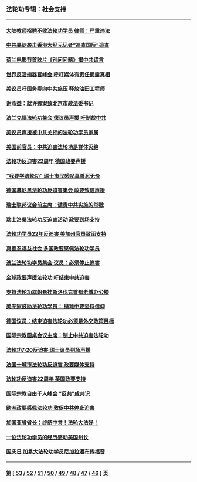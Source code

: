 ### 法轮功专辑：社会支持
---
#### [大陆教师招聘不收法轮功学员 律师：严重违法](../../pages/nf4386/n13365839.md?12020430) 
#### [中共暴徒袭击香港大纪元记者“追查国际”追查](../../pages/nf4386/n13343404.md?12020430) 
#### [荷兰电影节首映片《别问问题》揭中共谎言](../../pages/nf4386/n13321179.md?12020430) 
#### [世界反活摘器官峰会 呼吁媒体有责任揭露真相](../../pages/nf4386/n13264475.md?12020430) 
#### [美议员吁国务卿向中共施压 释放油田工程师](../../pages/nf4386/n13233845.md?12020430) 
#### [谢燕益：就许娜案致北京市政法委书记](../../pages/nf4386/n13182701.md?12020430) 
#### [法兰克福法轮功集会 德议员声援 吁制裁中共](../../pages/nf4386/n13175975.md?12020430) 
#### [美议员声援被中共关押的法轮功学员家属](../../pages/nf4386/n13158310.md?12020430) 
#### [美国前官员：中共迫害法轮功是群体灭绝](../../pages/nf4386/n13157750.md?12020430) 
#### [法轮功反迫害22周年 德国政要声援](../../pages/nf4386/n13143632.md?12020430) 
#### [“我要学法轮功” 瑞士市民感叹真善忍无价](../../pages/nf4386/n13129633.md?12020430) 
#### [德国慕尼黑法轮功反迫害集会 政要致信声援](../../pages/nf4386/n13129148.md?12020430) 
#### [瑞士联邦议会前主席：谴责中共实施的杀戮](../../pages/nf4386/n13127336.md?12020430) 
#### [瑞士洛桑法轮功反迫害活动 政要到场支持](../../pages/nf4386/n13119398.md?12020430) 
#### [法轮功学员22年反迫害 美加州官员致函支持](../../pages/nf4386/n13118879.md?12020430) 
#### [真善忍福益社会 多国政要感佩法轮功学员](../../pages/nf4386/n13116951.md?12020430) 
#### [波兰法轮功学员集会 议员：必须停止迫害](../../pages/nf4386/n13116685.md?12020430) 
#### [全球政要声援法轮功 吁结束中共迫害](../../pages/nf4386/n13114441.md?12020430) 
#### [支持法轮功旗帜悬挂斯洛伐克首都老城办公楼](../../pages/nf4386/n13112261.md?12020430) 
#### [美专家鼓励法轮功学员： 磨难中要坚持信仰](../../pages/nf4386/n13108359.md?12020430) 
#### [德国议员：结束迫害法轮功必须是外交政策目标](../../pages/nf4386/n13109600.md?12020430) 
#### [国际宗教圆桌会议主席：制止中共迫害法轮功](../../pages/nf4386/n13108177.md?12020430) 
#### [法轮功7·20反迫害 瑞士议员到场声援](../../pages/nf4386/n13107072.md?12020430) 
#### [法国十城市法轮功反迫害 政要媒体支持](../../pages/nf4386/n13104833.md?12020430) 
#### [法轮功反迫害22周年 英国政要支持](../../pages/nf4386/n13091349.md?12020430) 
#### [国际宗教自由千人峰会 “反共”成共识](../../pages/nf4386/n13091403.md?12020430) 
#### [欧洲政要感佩法轮功 敦促中共停止迫害](../../pages/nf4386/n13090743.md?12020430) 
#### [加国亚省省长：终结中共！法轮大法好！](../../pages/nf4386/n13084394.md?12020430) 
#### [一位法轮功学员的经历感动美国州长](../../pages/nf4386/n13078953.md?12020430) 
#### [国庆日 加拿大法轮功学员尼加拉瀑布传福音](../../pages/nf4386/n13064493.md?12020430) 

---
#### 第 [ [53](./53.md?12020430) / [52](./52.md?12020430) / [51](./51.md?12020430) / [50](./50.md?12020430) / [49](./49.md?12020430) / [48](./48.md?12020430) / [47](./47.md?12020430) / [46](./46.md?12020430) ] 页
